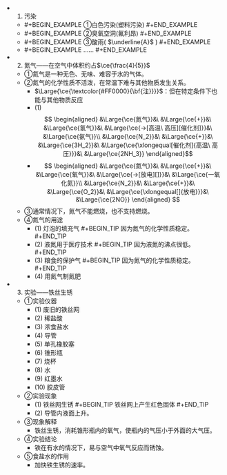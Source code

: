 -
  1. 污染
	-
	  #+BEGIN_EXAMPLE
	  ①白色污染(塑料污染)
	  #+END_EXAMPLE
	-
	  #+BEGIN_EXAMPLE
	  ②臭氧空洞(氟利昂)
	  #+END_EXAMPLE
	-
	  #+BEGIN_EXAMPLE
	  ③酸雨( $\underline{A}$ )
	  #+END_EXAMPLE
	-
	  #+BEGIN_EXAMPLE
	  ……
	  #+END_EXAMPLE
-
  2. 氮气——在空气中体积约占$\ce{\frac{4}{5}}$
	- ①氮气是一种无色、无味、难容于水的气体。
	- ②氮气的化学性质不活泼，在常温下难与其他物质发生关系。
		- $\Large{\ce{\textcolor{#FF0000}{\bf{注}}}}$：但在特定条件下也能与其他物质反应
		- (1) $$
		  \begin{aligned}
		  &\Large{\ce{氮气}}&\ &\Large{\ce{+}}&\ &\Large{\ce{氢气}}&\ &\Large{\ce{->[高温\ 高压][催化剂]}}&\ &\Large{\ce{氨气}}\\
		  &\Large{\ce{N_2}}&\ &\Large{\ce{+}}&\ &\Large{\ce{3H_2}}&\ &\Large{\ce{\xlongequal[催化剂]{高温\ 高压}}}&\ &\Large{\ce{2NH_3}}
		  \end{aligned}$$
		-
		  $$
		  \begin{aligned}
		  &\Large{\ce{氮气}}&\ &\Large{\ce{+}}&\ &\Large{\ce{氧气}}&\ &\Large{\ce{->[放电][]}}&\ &\Large{\ce{一氧化氮}}\\
		  &\Large{\ce{N_2}}&\ &\Large{\ce{+}}&\ &\Large{\ce{O_2}}&\ &\Large{\ce{\xlongequal[]{放电}}}&\ &\Large{\ce{2NO}}
		  \end{aligned}
		  $$
	- ③通常情况下，氮气不能燃烧，也不支持燃烧。
	- ④氮气的用途
		- (1) 灯泡的填充气 
		  #+BEGIN_TIP
		  因为氮气的化学性质稳定。
		  #+END_TIP
		- (2) 液氮用于医疗技术
		  #+BEGIN_TIP
		  因为液氮的沸点很低。
		  #+END_TIP
		- (3) 粮食的保护气
		  #+BEGIN_TIP
		  因为氮气的化学性质稳定。
		  #+END_TIP
		- (4) 用氮气制氮肥
-
  3. 实验——铁丝生锈
	- ①实验仪器
		- (1) 废旧的铁丝网
		- (2) 稀盐酸
		- (3) 浓食盐水
		- (4) 导管
		- (5) 单孔橡胶塞
		- (6) 锥形瓶
		- (7) 烧杯
		- (8) 水
		- (9) 红墨水
		- (10) 胶皮管
	- ②实验现象
		- (1) 铁丝网生锈
		  #+BEGIN_TIP
		  铁丝网上产生红色固体
		  #+END_TIP
		- (2) 导管内液面上升。
	- ③现象解释
		- 铁丝生锈，消耗锥形瓶内的氧气，使瓶内的气压小于外面的大气压。
	- ④实验结论
		- 铁在有水的情况下，易与空气中氧气反应而锈蚀。
	- ⑤食盐水的作用
		- 加快铁生锈的速率。
